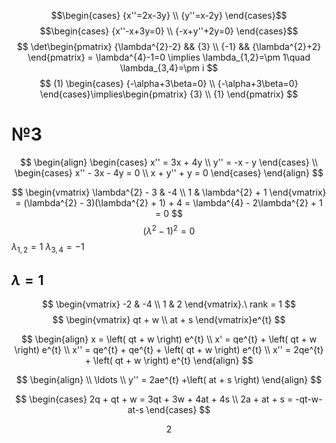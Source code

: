 $$\begin{cases}
{x''=2x-3y} \\
{y''=x-2y}
\end{cases}$$
$$\begin{cases}
{x''-x+3y=0} \\
{-x+y''+2y=0}
\end{cases}$$
$$
\det\begin{pmatrix}
{\lambda^{2}-2} && {3} \\
{-1} && {\lambda^{2}+2}
\end{pmatrix} = \lambda^{4}-1=0
\implies \lambda_{1,2}=\pm 1\quad \lambda_{3,4}=\pm i
$$
$$
(1) \begin{cases} 
{-\alpha+3\beta=0} \\
{-\alpha+3\beta=0}
\end{cases}\implies\begin{pmatrix}
{3} \\
{1}
\end{pmatrix}
$$

# №3
$$
\begin{align}
\begin{cases}
x'' = 3x + 4y \\
y'' = -x - y
\end{cases} \\
\begin{cases}
x'' - 3x - 4y = 0 \\
x + y'' + y = 0
\end{cases}
\end{align}
$$


$$
\begin{vmatrix}
\lambda^{2} - 3 & -4 \\
1 & \lambda^{2} + 1
\end{vmatrix} = (\lambda^{2} - 3)(\lambda^{2} + 1) + 4 = \lambda^{4} - 2\lambda^{2} + 1 = 0
$$
$$
(\lambda^{2} - 1)^{2} = 0
$$
$\lambda_{1, 2} = 1$
$\lambda_{3, 4} = -1$

## $\lambda = 1$
$$
\begin{vmatrix}
-2  & -4 \\
1 & 2
\end{vmatrix}.\ rank = 1
$$
$$
\begin{vmatrix}
qt + w \\
at + s
\end{vmatrix}e^{t}
$$

$$
\begin{align}
x = \left( qt + w \right) e^{t} \\
x' = qe^{t} + \left( qt + w \right) e^{t} \\
x'' = qe^{t} + qe^{t} + \left( qt + w \right) e^{t} \\
x'' = 2qe^{t} + \left( qt + w \right) e^{t}
\end{align}
$$

$$
\begin{align} \\
\ldots \\
y'' = 2ae^{t} +\left( at + s \right) 
\end{align}
$$

$$
\begin{cases}
2q + qt + w = 3qt + 3w + 4at + 4s \\
2a + at + s = -qt-w-at-s
\end{cases}
$$

$$
2
$$